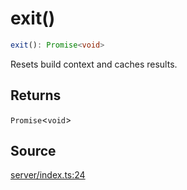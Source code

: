 # exit()

```ts
exit(): Promise<void>
```

Resets build context and caches results.

## Returns

`Promise`\<`void`\>

## Source

[server/index.ts:24](https://github.com/Elringus/Imgit/blob/fc320a2/src/server/index.ts#L24)
